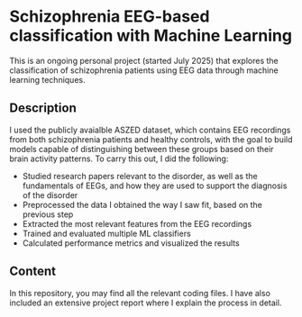 # Schizophrenia EEG-based classification with Machine Learning

This is an ongoing personal project (started July 2025) that explores the classification of schizophrenia patients using EEG data through machine learning techniques.

## Description
I used the publicly avaialble ASZED dataset, which contains EEG recordings from both schizophrenia patients and healthy controls, with the goal to build models capable of distinguishing between these groups based on their brain activity patterns. To carry this out, I did the following:

* Studied research papers relevant to the disorder, as well as the fundamentals of EEGs, and how they are used to support the diagnosis of the disorder
* Preprocessed the data I obtained the way I saw fit, based on the previous step
* Extracted the most relevant features from the EEG recordings
* Trained and evaluated multiple ML classifiers
* Calculated performance metrics and visualized the results

## Content
In this repository, you may find all the relevant coding files.
I have also included an extensive project report where I explain the process in detail.

